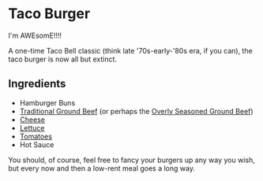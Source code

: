 Taco Burger
==============

I'm AWEsomE!!!!

A one-time Taco Bell classic (think late '70s-early-'80s era, if you can), the taco burger is now all but extinct.

## Ingredients

* Hamburger Buns
* [Traditional Ground Beef](../base_layers/ground_beef_traditional_us.md) (or perhaps the [Overly Seasoned Ground Beef](../base_layers/overlyseasonedgroundbeef.md))
* [Cheese](../mixins/cheese_traditional_us.md)
* [Lettuce](../mixins/lettuce_traditional_us.md)
* [Tomatoes](../mixins/tomatoes_traditional_us.md)
* Hot Sauce

You should, of course, feel free to fancy your burgers up any way you wish, but every now and then a low-rent meal goes a long way.